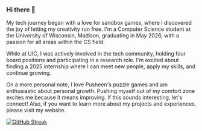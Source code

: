 ### Hi there 👋

My tech journey began with a love for sandbox games, where I discovered the joy of letting my creativity run free. I'm a Computer Science student at the University of Wisconsin, Madison, graduating in May 2026, with a passion for all areas within the CS field.

While at UIC, I was actively involved in the tech community, holding four board positions and participating in a research role. I'm excited about finding a 2025 internship where I can meet new people, apply my skills, and continue growing.

On a more personal note, I love Pusheen's puzzle games and am enthusiastic about personal growth. Pushing myself out of my comfort zone excites me because it means improving. If this sounds interesting, let's connect! Also, if you want to learn more about my projects and experiences, please visit my website.

[![GitHub Streak](https://streak-stats.demolab.com/?user=nullPtrErikaS)](https://git.io/streak-stats)
<!--
**nullPtrErikaS/nullPtrErikaS** is a ✨ _special_ ✨ repository because its `README.md` (this file) appears on your GitHub profile.

Here are some ideas to get you started:

- 🔭 I’m currently working on ...
- 🌱 I’m currently learning ...
- 👯 I’m looking to collaborate on ...
- 🤔 I’m looking for help with ...
- 💬 Ask me about ...
- 📫 How to reach me: ...
- 😄 Pronouns: ...
- ⚡ Fun fact: ...
-->
